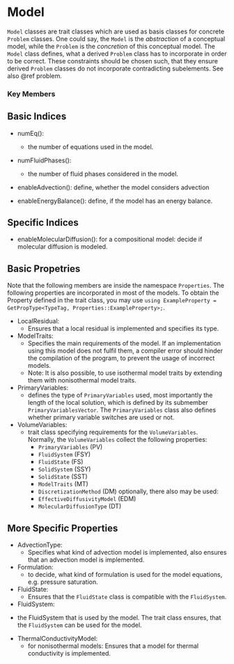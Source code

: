 # Model

`Model` classes are trait classes which are used as basis classes for concrete `Problem` classes. One could say, the `Model` is the *abstraction* of a conceptual model, while the `Problem` is the *concretion* of this conceptual model. The `Model` class defines, what a derived `Problem` class has to incorporate in order to be correct. These constraints should be chosen such, that they ensure derived `Problem` classes do not incorporate contradicting subelements. See also @ref problem.



### Key Members

## Basic Indices

* numEq():
    - the number of equations used in the model.
* numFluidPhases():
    - the number of fluid phases considered in the model.
* enableAdvection():
    define, whether the model considers advection

* enableEnergyBalance():
    define, if the model has an energy balance.

## Specific Indices
* enableMolecularDiffusion():
    for a compositional model: decide if molecular diffusion is modeled.


## Basic Propetries

Note that the following members are inside the namespace `Properties`. The following properties are incorporated in most of the models. To obtain the Property defined in the trait class, you may use `using ExampleProperty = GetPropType<TypeTag, Properties::ExampleProperty>;`. 

* LocalResidual:
    - Ensures that a local residual is implemented and specifies its type.
* ModelTraits:
    - Specifies the main requirements of the model. If an implementation using this model does not fulfil them, a compiler error should hinder the compilation of the program, to prevent the usage of incorrect models.
    - Note: It is also possible, to use isothermal model traits by extending them with nonisothermal model traits.
* PrimaryVariables:
    - defines the type of `PrimaryVariables` used, most importantly the length of the local solution, which is defined by its submember `PrimaryVariablesVector`. The `PrimaryVariables` class also defines whether primary variable switches are used or not.
* VolumeVariables:
    - trait class specifying requirements for the `VolumeVariables`. Normally, the `VolumeVariables` collect the following properties:
        - `PrimaryVariables` (PV)
        - `FluidSystem` (FSY)
        - `FluidState` (FS)
        - `SolidSystem` (SSY)
        - `SolidState` (SST)
        - `ModelTraits` (MT)
        - `DiscretizationMethod` (DM)
    optionally, there also may be used:
        - `EffectiveDiffusivityModel` (EDM)
        - `MolecularDiffusionType` (DT)
        
## More Specific Properties

* AdvectionType:
    - Specifies what kind of advection model is implemented, also ensures that an advection model is implemented.
* Formulation:
    - to decide, what kind of formulation is used for the model equations, e.g. pressure saturation.
* FluidState:
    - Ensures that the `FluidState` class is compatible with the `FluidSystem`.
* FluidSystem:
 -  the FluidSystem that is used by the model. The trait class ensures, that the `FluidSystem` can be used for the model.
 * ThermalConductivityModel:
    - for nonisothermal models: Ensures that a model for thermal conductivity is implemented.
